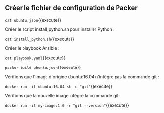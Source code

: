 ## Créer le fichier de configuration de Packer

`cat ubuntu.json`{{execute}}

Créer le script install_python.sh pour installer Python :

`cat install_python.sh`{{execute}}

Créer le playbook Ansible :

`cat playbook.yaml`{{execute}}

`packer build ubuntu.json`{{execute}}

Vérifions que l'image d'origine ubuntu:16.04 n'intègre pas la commande git :

`docker run -it ubuntu:16.04 sh -c "git"`{{execite}}

Vérifions que la nouvelle image intègre la commande git :

`docker run -it my-image:1.0 -c "git --version"`{{execute}}
